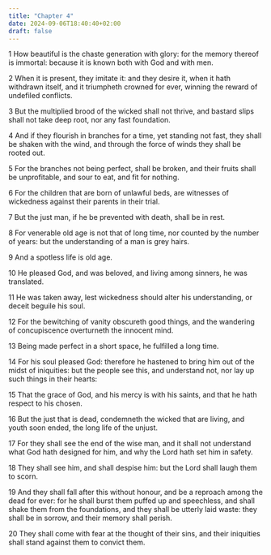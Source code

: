 ```yaml
---
title: "Chapter 4"
date: 2024-09-06T18:40:40+02:00
draft: false
---
```




1 How beautiful is the chaste generation with glory: for the memory thereof is immortal: because it is known both with God and with men.

2 When it is present, they imitate it: and they desire it, when it hath withdrawn itself, and it triumpheth crowned for ever, winning the reward of undefiled conflicts.

3 But the multiplied brood of the wicked shall not thrive, and bastard slips shall not take deep root, nor any fast foundation.

4 And if they flourish in branches for a time, yet standing not fast, they shall be shaken with the wind, and through the force of winds they shall be rooted out.

5 For the branches not being perfect, shall be broken, and their fruits shall be unprofitable, and sour to eat, and fit for nothing.

6 For the children that are born of unlawful beds, are witnesses of wickedness against their parents in their trial.

7 But the just man, if he be prevented with death, shall be in rest.

8 For venerable old age is not that of long time, nor counted by the number of years: but the understanding of a man is grey hairs.

9 And a spotless life is old age.

10 He pleased God, and was beloved, and living among sinners, he was translated.

11 He was taken away, lest wickedness should alter his understanding, or deceit beguile his soul.

12 For the bewitching of vanity obscureth good things, and the wandering of concupiscence overturneth the innocent mind.

13 Being made perfect in a short space, he fulfilled a long time.

14 For his soul pleased God: therefore he hastened to bring him out of the midst of iniquities: but the people see this, and understand not, nor lay up such things in their hearts:

15 That the grace of God, and his mercy is with his saints, and that he hath respect to his chosen.

16 But the just that is dead, condemneth the wicked that are living, and youth soon ended, the long life of the unjust.

17 For they shall see the end of the wise man, and it shall not understand what God hath designed for him, and why the Lord hath set him in safety.

18 They shall see him, and shall despise him: but the Lord shall laugh them to scorn.

19 And they shall fall after this without honour, and be a reproach among the dead for ever: for he shall burst them puffed up and speechless, and shall shake them from the foundations, and they shall be utterly laid waste: they shall be in sorrow, and their memory shall perish.

20 They shall come with fear at the thought of their sins, and their iniquities shall stand against them to convict them.

